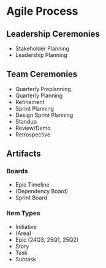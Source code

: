 # Agile Process

## Leadership Ceremonies

- Stakeholder Planning
- Leadership Planning

## Team Ceremonies

- Quarterly Preplanning
- Quarterly Planning
- Refinement
- Sprint Planning
- Design Sprint Planning
- Standup
- Review/Demo
- Retrospective

## Artifacts

### Boards

- Epic Timeline
- (Dependency Board)
- Sprint Board

### Item Types

- Initiative
- (Area)
- Epic (24Q3, 25Q1, 25Q2)
- Story
- Task
- Subtask 